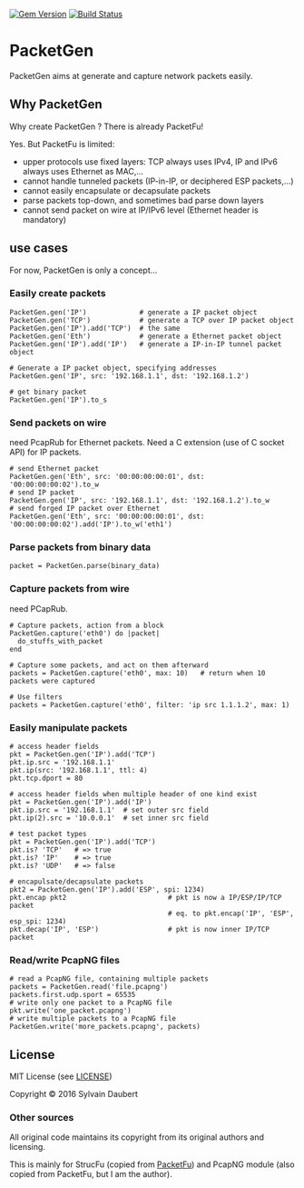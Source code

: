 
[![Gem Version](https://badge.fury.io/rb/packetgen.svg)](https://badge.fury.io/rb/packetgen)
[![Build Status](https://travis-ci.org/sdaubert/packetgen.svg?branch=master)](https://travis-ci.org/sdaubert/packetgen)

# PacketGen

PacketGen aims at generate and capture network packets easily.

## Why PacketGen
Why create PacketGen ? There is already PacketFu!

Yes. But PacketFu is limited:
* upper protocols use fixed layers: TCP always uses IPv4, IP and IPv6 always uses Ethernet as MAC,...
* cannot handle tunneled packets (IP-in-IP, or deciphered ESP packets,...)
* cannot easily encapsulate or decapsulate packets
* parse packets top-down, and sometimes bad parse down layers
* cannot send packet on wire at IP/IPv6 level (Ethernet header is mandatory)

## use cases

For now, PacketGen is only a concept...

### Easily create packets
```
PacketGen.gen('IP')             # generate a IP packet object
PacketGen.gen('TCP')            # generate a TCP over IP packet object
PacketGen.gen('IP').add('TCP')  # the same
PacketGen.gen('Eth')            # generate a Ethernet packet object
PacketGen.gen('IP').add('IP')   # generate a IP-in-IP tunnel packet object

# Generate a IP packet object, specifying addresses
PacketGen.gen('IP', src: '192.168.1.1', dst: '192.168.1.2')

# get binary packet
PacketGen.gen('IP').to_s
```

### Send packets on wire
need PcapRub for Ethernet packets. Need a C extension (use of C socket API) for IP packets.

```
# send Ethernet packet
PacketGen.gen('Eth', src: '00:00:00:00:01', dst: '00:00:00:00:02').to_w
# send IP packet
PacketGen.gen('IP', src: '192.168.1.1', dst: '192.168.1.2').to_w
# send forged IP packet over Ethernet
PacketGen.gen('Eth', src: '00:00:00:00:01', dst: '00:00:00:00:02').add('IP').to_w('eth1')
```

### Parse packets from binary data
```
packet = PacketGen.parse(binary_data)
```

### Capture packets from wire
need PCapRub.

```
# Capture packets, action from a block
PacketGen.capture('eth0') do |packet|
  do_stuffs_with_packet
end

# Capture some packets, and act on them afterward
packets = PacketGen.capture('eth0', max: 10)   # return when 10 packets were captured

# Use filters
packets = PacketGen.capture('eth0', filter: 'ip src 1.1.1.2', max: 1)
```

### Easily manipulate packets
```
# access header fields
pkt = PacketGen.gen('IP').add('TCP')
pkt.ip.src = '192.168.1.1'
pkt.ip(src: '192.168.1.1', ttl: 4)
pkt.tcp.dport = 80

# access header fields when multiple header of one kind exist
pkt = PacketGen.gen('IP').add('IP')
pkt.ip.src = '192.168.1.1'  # set outer src field
pkt.ip(2).src = '10.0.0.1'  # set inner src field

# test packet types
pkt = PacketGen.gen('IP').add('TCP')
pkt.is? 'TCP'   # => true
pkt.is? 'IP'    # => true
pkt.is? 'UDP'   # => false

# encapulsate/decapsulate packets
pkt2 = PacketGen.gen('IP').add('ESP', spi: 1234)
pkt.encap pkt2                         # pkt is now a IP/ESP/IP/TCP packet
                                       # eq. to pkt.encap('IP', 'ESP', esp_spi: 1234)
pkt.decap('IP', 'ESP')                 # pkt is now inner IP/TCP packet
```

### Read/write PcapNG files
```
# read a PcapNG file, containing multiple packets
packets = PacketGen.read('file.pcapng')
packets.first.udp.sport = 65535
# write only one packet to a PcapNG file
pkt.write('one_packet.pcapng')
# write multiple packets to a PcapNG file
PacketGen.write('more_packets.pcapng', packets)
```

## License
MIT License (see [LICENSE](https://github.com/sdaubert/packetgen/LICENSE))

Copyright © 2016 Sylvain Daubert

### Other sources
All original code maintains its copyright from its original authors and licensing.

This is mainly for StrucFu (copied from [PacketFu](https://github.com/packetfu/packetfu))
and PcapNG module (also copied from PacketFu, but I am the author).